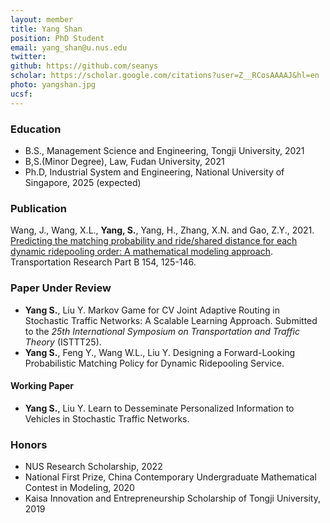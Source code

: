 ```yaml
---
layout: member
title: Yang Shan
position: PhD Student
email: yang_shan@u.nus.edu
twitter:
github: https://github.com/seanys
scholar: https://scholar.google.com/citations?user=Z__RCosAAAAJ&hl=en
photo: yangshan.jpg
ucsf: 
---
```


### Education
* B.S., Management Science and Engineering, Tongji University, 2021
* B,S.(Minor Degree), Law, Fudan University, 2021
* Ph.D, Industrial System and Engineering, National University of Singapore, 2025 (expected)

### Publication
Wang, J., Wang, X.L., **Yang, S.**, Yang, H., Zhang, X.N. and Gao, Z.Y., 2021. [Predicting the matching probability and ride/shared distance for each dynamic ridepooling order: A mathematical modeling approach](https://www.sciencedirect.com/science/article/pii/S0191261521001880). Transportation Research Part B 154, 125-146.

### Paper Under Review
* **Yang S.**, Liu Y. Markov Game for CV Joint Adaptive Routing in Stochastic Traffic Networks: A Scalable Learning Approach. Submitted to the *25th International Symposium on Transportation and Traffic Theory* (ISTTT25).
* **Yang S.**, Feng Y., Wang W.L., Liu Y. Designing a Forward-Looking Probabilistic Matching Policy for Dynamic Ridepooling Service. 

#### Working Paper
* **Yang S.**, Liu Y. Learn to Desseminate Personalized Information to Vehicles in Stochastic Traffic Networks. 

### Honors
* NUS Research Scholarship, 2022
* National First Prize, China Contemporary Undergraduate Mathematical Contest in Modeling, 2020
* Kaisa Innovation and Entrepreneurship Scholarship of Tongji University, 2019
